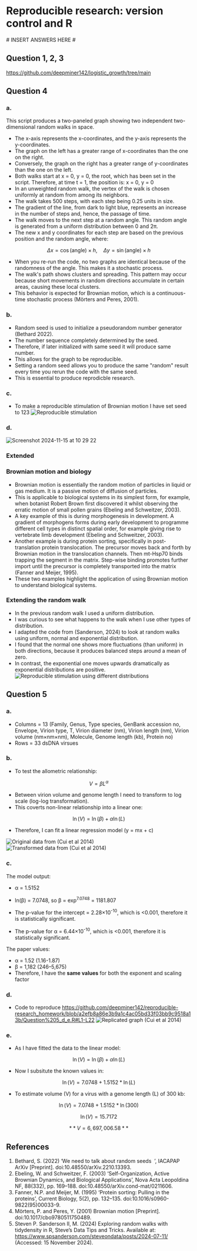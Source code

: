 # Reproducible research: version control and R

\# INSERT ANSWERS HERE #
## Question 1, 2, 3
https://github.com/deepminer142/logistic_growth/tree/main

## Question 4
### a.
This script produces a two-paneled graph showing two independent two-dimensional random walks in space.
- The x-axis represents the x-coordinates, and the y-axis represents the y-coordinates.
- The graph on the left has a greater range of x-coordinates than the one on the right.
- Conversely, the graph on the right has a greater range of y-coordinates than the one on the left.
- Both walks start at x = 0, y = 0, the root, which has been set in the script. Therefore, at time t = 1, the position is: x = 0, y = 0
- In an unweighted random walk, the vertex of the walk is chosen uniformly at random from among its neighbors.
- The walk takes 500 steps, with each step being 0.25 units in size.
- The gradient of the line, from dark to light blue, represents an increase in the number of steps and, hence, the passage of time.
- The walk moves to the next step at a random angle. This random angle is generated from a uniform distribution between 0 and 2π.
- The new x and y coordinates for each step are based on the previous position and the random angle, where:

$$
\Delta x = \cos(\text{angle}) \times h, \quad \Delta y = \sin(\text{angle}) \times h
$$

- When you re-run the code, no two graphs are identical because of the randomness of the angle. This makes it a stochastic process.
- The walk's path shows clusters and spreading. This pattern may occur because short movements in random directions accumulate in certain areas, causing these local clusters.
- This behavior is expected for Brownian motion, which is a continuous-time stochastic process (Mörters and Peres, 2001).

### b. 
- Random seed is used to initialize a pseudorandom number generator (Bethard 2022).
- The number sequence completely determined by the seed.
- Therefore, if later initialized with same seed it will produce same number.
- This allows for the graph to be reproducible.
- Setting a random seed allows you to produce the same "random" result every time you rerun the code with the same seed.
- This is essential to produce reprodicble research.

### c. 
- To make a reproducible stimulation of Brownian motion I have set seed to 123
![Reproducible stimulation](random_walk_comparison.png)

### d.                 
![Screenshot 2024-11-15 at 10 29 22](https://github.com/user-attachments/assets/ffcb323e-6eec-4ddd-9cc8-0d0836d461be)

### Extended
### Brownian motion and biology
- Brownian motion is essentially the random motion of particles in liquid or gas medium. It is a passive motion of diffusion of particles. 
- This is applicable to biological systems in its simplest form, for example, when botanist Robert Brown first discovered it whilst observing the erratic motion of small pollen grains (Ebeling and Schweitzer, 2003).
- A key example of this is during morphogenesis in development. A gradient of morphogens forms during early development to programme different cell types in distinct spatial order, for example giving rise to vertebrate limb development (Ebeling and Schweitzer, 2003).
- Another example is during protein sorting, specifically in post-translation protein translocation. The precursor moves back and forth by Brownian motion in the translocation channels. Then mt-Hsp70 binds trapping the segment in the matrix. Step-wise binding promotes further import until the precursor is completely transported into the matrix (Fanner and Meijer, 1995).
- These two examples highlight the application of using Brownian motion to understand biological systems.
  
### Extending the random walk
- In the previous random walk I used a uniform distribution.
- I was curious to see what happens to the walk when I use other types of distribution.
- I adapted the code from (Sanderson, 2024) to look at random walks using uniform, normal and exponential distribution. 
- I found that the normal one shows more fluctuations (than uniform) in both directions, because it produces balanced steps around a mean of zero.
- In contrast, the exponential one moves upwards dramatically as exponential distributions are positive.
![Reproducible stimulation using different distributions](random_walk_different_distributions.png)

## Question 5
### a. 
- Columns = 13 (Family, Genus, Type species, GenBank accession no, Envelope, Virion type, T, Virion diameter (nm), Virion length (nm), Virion volume (nm×nm×nm), Molecule, Genome length (kb), Protein no)
- Rows = 33  dsDNA virsues

### b. 
- To test the allometric relationship:

$$
V = \beta L^{\alpha}
$$ 

- Between virion volume and genome length I need to transform to log scale (log-log transformation).
- This coverts non-linear relationship into a linear one:

$$
\ln(V) = \ln(\beta) + \alpha \ln(L)
$$

- Therefore, I can fit a linear regression model (y = mx + c)
  
![Original data from (Cui et al 2014)](virion_volume_vs_genome_length.png)
![Transformed data from (Cui et al 2014)](log_transformed_virion_volume_vs_genome_length.png)

### c. 
The model output:
- α = 1.5152
- ln(β) = 7.0748, so β = exp<sup>7.0748</sup> = 1181.807

- The p-value for the intercept = 2.28×10<sup>-10</sup>, which is <0.001, therefore it is statistically significant.
- The p-value for α = 6.44×10<sup>-10</sup>, which is <0.001, therefore it is statistically significant.
  
The paper values:
- α = 1.52 (1.16-1.87) 
- β = 1,182 (246–5,675) 
- Therefore, I have the **same values** for both the exponent and scaling factor

### d.
- Code to reproduce
https://github.com/deepminer142/reproducible-research_homework/blob/a2efb8a86e3b9a1c4ac05bd33f03bb9c9518a13b/Question%205_d_e.R#L1-L22
![Replicated graph (Cui et al 2014)](volume_length_comparison.png)

### e.
- As I have fitted the data to the linear model:

$$
\ln(V) = \ln(\beta) + \alpha \ln(L)
$$

- Now I subsitute the known values in:

$$
\ln(V) = 7.0748 + 1.5152 * \ln(L)
$$

- To estimate volume (V) for a virus with a genome length (L) of 300 kb:

$$
\ln(V) = 7.0748 + 1.5152 * \ln(300)
$$

$$
\ln(V) = 15.7172
$$

$$
**V = 6,697,006.58**
$$


## References 
1. Bethard, S. (2022) ‘We need to talk about random seeds  ’, IACAPAP ArXiv [Preprint]. doi:10.48550/arXiv.2210.13393.
2. Ebeling, W. and Schweitzer, F. (2003) ‘Self-Organization, Active Brownian Dynamics, and Biological Applications’, Nova Acta Leopoldina NF, 88(332), pp. 169–188. doi:10.48550/arXiv.cond-mat/0211606. 
3. Fanner, N.P. and Meijer, M. (1995) ‘Protein sorting: Pulling in the proteins’, Current Biology, 5(2), pp. 132–135. doi:10.1016/s0960-9822(95)00033-9. 
4. Mörters, P. and Peres, Y. (2001) Brownian motion [Preprint]. doi:10.1017/cbo9780511750489.
5. Steven P. Sanderson II, M. (2024) Exploring random walks with tidydensity in R, Steve’s Data Tips and Tricks. Available at: https://www.spsanderson.com/steveondata/posts/2024-07-11/ (Accessed: 15 November 2024). 

